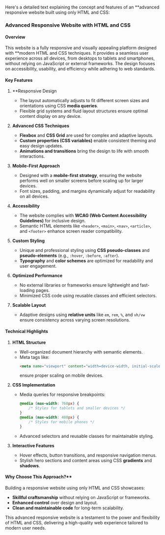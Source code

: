 Here's a detailed text explaining the concept and features of an **advanced responsive website built using only HTML and CSS:


### Advanced Responsive Website with HTML and CSS

#### Overview
This website is a fully responsive and visually appealing platform designed with **modern HTML and CSS techniques. It provides a seamless user experience across all devices, from desktops to tablets and smartphones, without relying on JavaScript or external frameworks. The design focuses on accessibility, usability, and efficiency while adhering to web standards.


#### Key Features

1. **Responsive Design
   - The layout automatically adjusts to fit different screen sizes and orientations using CSS **media queries**.
   - Flexible grid systems and fluid layout structures ensure optimal content display on any device.

2. **Advanced CSS Techniques**
   - **Flexbox** and **CSS Grid** are used for complex and adaptive layouts.
   - **Custom properties (CSS variables)** enable consistent theming and easy design updates.
   - **Animations and transitions** bring the design to life with smooth interactions.

3. **Mobile-First Approach**
   - Designed with a **mobile-first strategy**, ensuring the website performs well on smaller screens before scaling up for larger devices.
   - Font sizes, padding, and margins dynamically adjust for readability on all devices.

4. **Accessibility**
   - The website complies with **WCAG (Web Content Accessibility Guidelines)** for inclusive design.
   - Semantic HTML elements like `<header>`, `<main>`, `<nav>`, `<article>`, and `<footer>` enhance screen reader compatibility.

5. **Custom Styling**
   - Unique and professional styling using **CSS pseudo-classes** and **pseudo-elements** (e.g., `:hover`, `:before`, `:after`).
   - **Typography** and **color schemes** are optimized for readability and user engagement.

6. **Optimized Performance**
   - No external libraries or frameworks ensure lightweight and fast-loading pages.
   - Minimized CSS code using reusable classes and efficient selectors.

7. **Scalable Layout**
   - Adaptive designs using **relative units** like `em`, `rem`, `%`, and `vh/vw` ensure consistency across varying screen resolutions.


#### Technical Highlights

1. **HTML Structure**
   - Well-organized document hierarchy with semantic elements.
   - Meta tags like:
     ```html
     <meta name="viewport" content="width=device-width, initial-scale=1.0">
     ```
     ensure proper scaling on mobile devices.

2. **CSS Implementation**
   - Media queries for responsive breakpoints:
     ```css
     @media (max-width: 768px) {
         /* Styles for tablets and smaller devices */
     }
     @media (max-width: 480px) {
         /* Styles for mobile phones */
     }
     ```
   - Advanced selectors and reusable classes for maintainable styling.

3. **Interactive Features**
   - Hover effects, button transitions, and responsive navigation menus.
   - Stylish hero sections and content areas using CSS **gradients** and **shadows**.


#### Why Choose This Approach?**
Building a responsive website using only HTML and CSS showcases:
- **Skillful craftsmanship** without relying on JavaScript or frameworks.
- **Enhanced control** over design and layout.
- **Clean and maintainable code** for long-term scalability.


This advanced responsive website is a testament to the power and flexibility of HTML and CSS, delivering a high-quality web experience tailored to modern user needs.